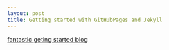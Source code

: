 ```yaml
---
layout: post
title: Getting started with GitHubPages and Jekyll 
---
```


[fantastic geting started blog](https://www.smashingmagazine.com/2014/08/build-blog-jekyll-github-pages/)



